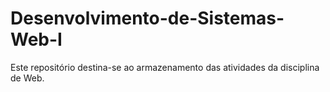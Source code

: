 # Desenvolvimento-de-Sistemas-Web-I
Este repositório destina-se ao armazenamento das atividades da disciplina de Web.
